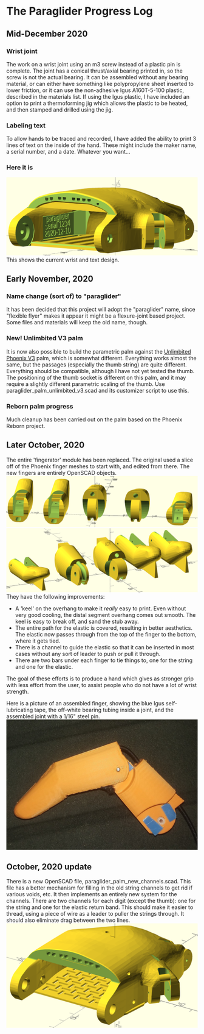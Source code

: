 # The Paraglider Progress Log
## Mid-December 2020
### Wrist joint
The work on a wrist joint using an m3 screw instead of a plastic pin
is complete.  The joint has a conical thrust/axial bearing printed
in, so the screw is not the actual bearing.  It can be assembled
without any bearing material, or can either have something like
polypropylene sheet inserted to lower friction, or it can use the
non-adhesive Igus A160T-5-100 plastic, described in the materials list.  If using the
Igus plastic, I have included an option to print a thermoforming jig
which allows the plastic to be heated, and then stamped and drilled
using the jig.

### Labeling text
To allow hands to be traced and recorded, I have added the ability
to print 3 lines of text on the inside of the hand. These might
include the maker name, a serial number, and a date.
Whatever you want...

### Here it is
![Hand with new bearings and text](images/december2020palm.png)
This shows the current wrist and text design.

## Early November, 2020

### Name change (sort of) to "paraglider"
It has been decided that this project will adopt the "paraglider" name, since "flexible flyer" makes it appear it might be a flexure-joint based project.  Some files and materials will keep the old name, though.

### New!  Unlimbited V3 palm 
It is now also possible to build the parametric palm against the [Unlimbited Phoenix V3](https://www.thingiverse.com/thing:1674320)  palm, which is somewhat different.  Everything works almost the same, but the passages (especially the thumb string) are quite different. Everything should be compatible, although I have not yet tested the thumb.  The positioning of the thumb socket is different on this palm, and it may require a slightly different parametric scaling of the thumb. Use paraglider_palm_unlimbited_v3.scad and its customizer script to use this.

### Reborn palm progress
Much cleanup has been carried out on the palm based on the Phoenix Reborn project.  

## Later October, 2020
The entire 'fingerator' module has been replaced. The original used a slice off of the Phoenix finger meshes to start with, and edited from there.  The new fingers are entirely OpenSCAD objects.  
![Rendered image of new fingers](images/fingerator.png) ![Rendered image of new fingers](images/fingerator_2.png)  They have the following improvements:

* A 'keel' on the overhang to make it _really_ easy to print.  Even without very good cooling,  the distal segment overhang comes out smooth. The keel is easy to break off, and sand the stub away.
* The entire path for the elastic is covered, resulting in better aesthetics. The elastic now passes through from the top of the finger to the bottom, where it gets tied.
* There is a channel to guide the elastic so that it can be inserted in most cases without any  sort of leader to push or pull it through.
* There are two bars under each finger to tie things to, one for the string and one for the elastic.

The goal of these efforts is to produce a hand which gives as stronger grip with less effort from the user, to assist people who do not have a lot of wrist strength.

Here is a picture of an assembled finger, showing the blue Igus self-lubricating tape, the off-white bearing tubing inside a joint, and the assembled joint with a 1/16" steel pin.
![picture](images/assembled_finger.jpg) 

## October, 2020 update
There is a new OpenSCAD file, paraglider\_palm\_new\_channels.scad.  This file has a better mechanism for filling in the old string channels to get rid if various voids, etc.  It then implements an entirely new system for the channels.  There are two channels for each digit (except the thumb): one for the string and one for the elastic return band.  This should make it easier to thread, using a piece of wire as a leader to puller the strings through. It should also eliminate drag between the two lines. 
![Rendered image of new channels](images/paraglider_palm_new_channels.png)

